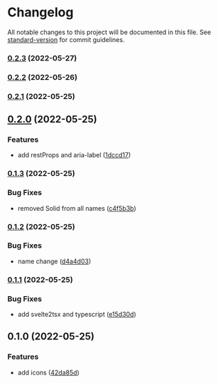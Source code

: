 # Changelog

All notable changes to this project will be documented in this file. See [standard-version](https://github.com/conventional-changelog/standard-version) for commit guidelines.

### [0.2.3](https://github.com/shinokada/svelte-materialdesign/compare/v0.2.2...v0.2.3) (2022-05-27)

### [0.2.2](https://github.com/shinokada/svelte-materialdesign/compare/v0.2.1...v0.2.2) (2022-05-26)

### [0.2.1](https://github.com/shinokada/svelte-materialdesign/compare/v0.2.0...v0.2.1) (2022-05-25)

## [0.2.0](https://github.com/shinokada/svelte-materialdesign/compare/v0.1.3...v0.2.0) (2022-05-25)


### Features

* add restProps and aria-label ([1dccd17](https://github.com/shinokada/svelte-materialdesign/commit/1dccd1758b31cc31b9612a3ef6b37b36cd4704a6))

### [0.1.3](https://github.com/shinokada/svelte-materialdesign/compare/v0.1.2...v0.1.3) (2022-05-25)

### Bug Fixes

- removed Solid from all names ([c4f5b3b](https://github.com/shinokada/svelte-materialdesign/commit/c4f5b3b0f85429fcd9ff91303412eef60de4efff))

### [0.1.2](https://github.com/shinokada/svelte-materialdesign/compare/v0.1.1...v0.1.2) (2022-05-25)

### Bug Fixes

- name change ([d4a4d03](https://github.com/shinokada/svelte-materialdesign/commit/d4a4d036a5102504464894d2ae3422db2c303750))

### [0.1.1](https://github.com/shinokada/svelte-materialdesign/compare/v0.1.0...v0.1.1) (2022-05-25)

### Bug Fixes

- add svelte2tsx and typescript ([e15d30d](https://github.com/shinokada/svelte-materialdesign/commit/e15d30d27976dca9649953f911a53b9f87bfb915))

## 0.1.0 (2022-05-25)

### Features

- add icons ([42da85d](https://github.com/shinokada/svelte-materialdesign/commit/42da85d3d19bafc9d650859d212d353725276893))
